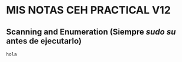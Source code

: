 # MIS NOTAS CEH PRACTICAL V12

## Scanning and Enumeration (Siempre *sudo su* antes de ejecutarlo)

```
hola
```
